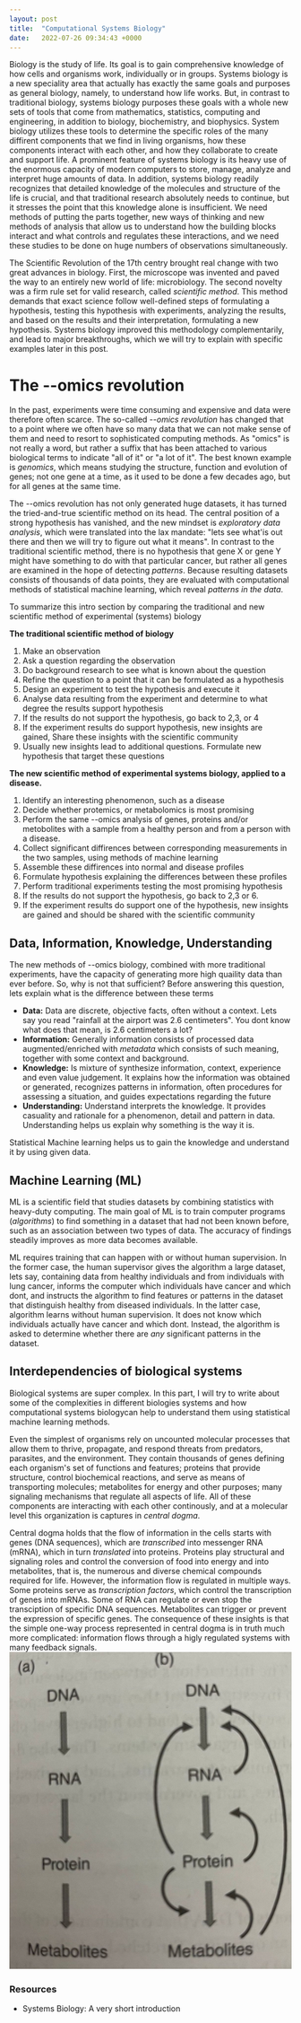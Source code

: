 ```yaml
---
layout: post
title:  "Computational Systems Biology"
date:   2022-07-26 09:34:43 +0000
---
```


Biology is the study of life. Its goal is to gain comprehensive knowledge of how cells and organisms work, individually or in groups.
Systems biology is a new speciality area that actually has exactly the same goals and purposes as general biology, namely, to understand how life works. But, in contrast to traditional biology, systems biology purposes these goals with a whole new sets of tools that come from mathematics, statistics, computing and engineering, in addition to biology, biochemistry, and biophysics. System biology utilizes these tools to determine the specific roles of the many diffirent components that we find in living organisms, how these components interact with each other, and how they collaborate to create and support life. A prominent feature of systems biology is its heavy use of the enormous capacity of modern computers to store, manage, analyze and interpret huge amounts of data. In addition, systems biology readily recognizes that detailed knowledge of the molecules and structure of the life is crucial, and that traditional research absolutely needs to continue, but it stresses the point that this knowledge alone is insufficient. We need methods of putting the parts together, new ways of thinking and new methods of analysis that allow us to understand how the building blocks interact and what controls and regulates these interactions, and we need these studies to be done on huge numbers of observations simultaneously. 

The Scientific Revolution of the 17th centry brought real change with two great advances in biology. First, the microscope was invented and paved the way to an entirely new world of life: microbiology. The second novelty was a firm rule set for valid research, called *scientific method*. This method demands that exact science follow well-defined steps of formulating a hypothesis, testing this hypothesis with experiments, analyzing the results, and based on the results and their interpretation, formulating a new hypothesis. Systems biology improved this methodology complementarily, and lead to major breakthroughs, which we will try to explain with specific examples later in this post.


# The --omics revolution
In the past, experiments were time consuming and expensive and data were therefore often scarce. The so-called *--omics revolution* has changed that to a point where we often have so many data that we can not make sense of them and need to resort to sophisticated computing methods. As "omics" is not really a word, but rather a suffix that has been attached to various biological terms to indicate "all of it" or "a lot of it". The best known example is *genomics*, which means studying the structure, function and evolution of genes; not one gene at a time, as it used to be done a few decades ago, but for all genes at the same time.

The --omics revolution has not only generated huge datasets, it has turned the tried-and-true scientific method on its head. The central position of a strong hypothesis has vanished, and the new mindset is *exploratory data analysis*, which were translated into the lax mandate: "lets see what'is out there and then we will try to figure out what it means". In contrast to the traditional scientific method, there is no hypothesis that gene X or gene Y might have something to do with that particular cancer, but rather all genes are examined in the hope of detecting *patterns*. Because resulting datasets consists of thousands of data points, they are evaluated with computational methods of statistical machine learning, which reveal *patterns in the data*. 


To summarize this intro section by comparing the traditional and new scientific method of experimental (systems) biology 

**The traditional scientific method of biology**
1. Make an observation
2. Ask a question regarding the observation
3. Do background research to see what is known about the question
4. Refine the question to a point that it can be formulated as a hypothesis
5. Design an experiment to test the hypothesis and execute it
6. Analyse data resulting from the experiment and determine to what degree the results support hypothesis
7. If the results do not support the hypothesis, go back to 2,3, or 4
8. If the experiment results do support hypothesis, new insights are gained, Share these insights with the scientific community
9. Usually new insights lead to additional questions. Formulate new hypothesis that target these questions


**The new scientific method of experimental systems biology, applied to a disease.**
1. Identify an interesting phenomenon, such as a disease
2. Decide whether protemics, or metabolomics is most promising
3. Perform the same --omics analysis of genes, proteins and/or metobolites with a sample from a healthy person and from a person with a disease.
4. Collect significant diffirences between corresponding measurements in the two samples, using methods of machine learning
5. Assemble these diffirences into normal and disease profiles
6. Formulate hypothesis explaining the differences between these profiles
7. Perform traditional experiments testing the most promising hypothesis
8. If the results do not support the hypothesis, go back to 2,3 or 6.
9. If the experiment results do support one of the hypothesis, new insights are gained and should be shared with the scientific community
 
## Data, Information, Knowledge, Understanding

The new methods of --omics biology, combined with more traditional experiments, have the capacity of generating more high quaility data than ever before. So, why is not that sufficient? Before answering this question, lets explain what is the difference between these terms

  - **Data:** Data are discrete, objective facts, often without a context. Lets say you read "rainfall at the airport was 2.6 centimeters". You dont know what does that mean, is 2.6 centimeters a lot?
  - **Information:** Generally information consists of processed data augmented/enriched with *metadata* which consists of such meaning, together with some context and background. 
  - **Knowledge:** Is mixture of synthesize information, context, experience and even value judgement. It explains how the information was obtained or generated, recognizes patterns in information, often procedures for assessing a situation, and guides expectations regarding the future
  - **Understanding:** Understand interprets the knowledge. It provides casuality and rationale for a phenomenon, detail and pattern in data. Understanding helps us explain why something is the way it is.

Statistical Machine learning helps us to gain the knowledge and understand it by using given data.

## Machine Learning (ML)

ML is a scientific field that studies datasets by combining statistics with heavy-duty computing. The main goal of ML is to train computer programs (*algorithms*) to find something in a dataset that had not been known before, such as an association between two types of data. The accuracy of findings steadily improves as more data becomes available.

ML requires training that can happen with or without human supervision. In the former case, the human supervisor gives the algorithm a large dataset, lets say, containing data from healthy individuals and from individuals with lung cancer, informs the computer which individuals have cancer and which dont, and instructs the algorithm to find features or patterns in the dataset that distinguish healthy from diseased individuals. In the latter case, algorithm learns without human supervision. It does not know which individuals actually have cancer and which dont. Instead, the algorithm is asked to determine whether there are *any* significant patterns in the dataset. 


## Interdependencies of biological systems

Biological systems are super complex. In this part, I will try to write about some of the complexities in different biologies systems and how computational systems biologycan help to understand them using statistical machine learning methods.

Even the simplest of organisms rely on uncounted molecular processes that allow them to thrive, propagate, and respond threats from predators, parasites, and the environment. They contain thousands of genes defining each organism's set of functions and features; proteins that provide structure, control biochemical reactions, and serve as means of transporting molecules; metabolites for energy and other purposes; many signaling mechanisms that regulate all aspects of life. All of these components are interacting with each other continously, and at a molecular level this organization is captures in *central dogma*.

Central dogma holds that the flow of information in the cells starts with genes (DNA sequences), which are *transcribed* into messenger RNA (mRNA), which in turn *translated* into proteins. Proteins play structural and signaling roles and control the conversion of food into energy and into metabolites, that is, the numerous and diverse chemical compounds required for life. However, the information flow is regulated in multiple ways. Some proteins serve as *transcription factors*, which control the transcription of genes into mRNAs. Some of RNA can regulate or even stop the transciption of specific DNA sequences. Metabolites can trigger or prevent the expression of specific genes. The consequence of these insights is that the simple one-way process represented in central dogma is in truth much more complicated: information flows through a higly regulated systems with many feedback signals. 
![Central Dogma](/assets/central-dogma.jpeg) 
 


### Resources
 - Systems Biology: A very short introduction
